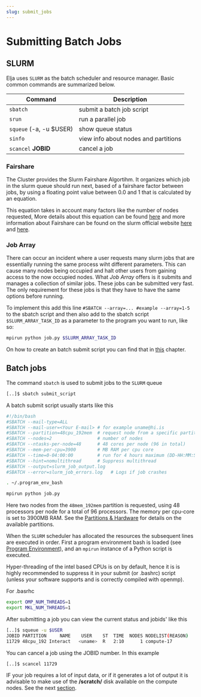 ```yaml
---
slug: submit_jobs
---
```


# Submitting Batch Jobs

## SLURM

Elja uses `SLURM` as the batch scheduler and resource manager. 
Basic common commands are summarized below.

| Command                     | Description                          |
|-----------------------------|--------------------------------------|
| `sbatch`                    | submit a batch job script            |
| `srun`                      | run a parallel job                   |
| `squeue` (-a, -u $USER) | show queue status                    |
| `sinfo`                     | view info about nodes and partitions |
| `scancel` **JOBID**         | cancel a job                         |

### Fairshare
The Cluster provides the Slurm Fairshare Algortihm. It organizes which job in the slurm queue should run next, based of a fairshare factor between jobs, by using a floating point value between 0.0 and 1 that is calculated by an equation. 

This equation takes in account many factors like the number of nodes requested,  More details about this equation can be found [here](https://slurm.schedmd.com/fair_tree.html#fairshare) and more information about Fairshare can be found on the slurm official website [here](https://slurm.schedmd.com/fair_tree.html) and [here](https://slurm.schedmd.com/SLUG19/Priority_and_Fair_Trees.pdf). 

### Job Array
There can occur an incident where a user requests many slurm jobs that are essentially running the same process wiht different parameters. This can cause many nodes being occupied and halt other users from gaining access to the now occupied nodes. What *Job Array* offers is it submits and manages a collection of similar jobs. These jobs can be submitted very fast. The only requirement for these jobs is that they have to have the same options before running.  

To implement this add this line ```#SBATCH --array=... #example --array=1-5 ``` to the sbatch script and then also add to the sbatch script ```$SLURM_ARRAY_TASK_ID``` as a parameter to the program you want to run, like so:
```bash
mpirun python job.py $SLURM_ARRAY_TASK_ID
```

On how to create an batch submit script you can find that in [this](#batch-jobs) chapter.

## Batch jobs

The command `sbatch` is used to submit jobs to the `SLURM` queue

```bash
[..]$ sbatch submit_script
```

A batch submit script usually starts like this

```bash
#!/bin/bash
#SBATCH --mail-type=ALL
#SBATCH --mail-user=<Your E-mail> # for example uname@hi.is
#SBATCH --partition=48cpu_192mem  # request node from a specific partition
#SBATCH --nodes=2                 # number of nodes
#SBATCH --ntasks-per-node=48      # 48 cores per node (96 in total)
#SBATCH --mem-per-cpu=3900        # MB RAM per cpu core
#SBATCH --time=0-04:00:00         # run for 4 hours maximum (DD-HH:MM:SS)
#SBATCH --hint=nomultithread      # Suppress multithread
#SBATCH --output=slurm_job_output.log   
#SBATCH --error=slurm_job_errors.log   # Logs if job crashes

. ~/.program_env_bash

mpirun python job.py
```

Here two nodes from the `48mem_192mem` partition is requested, using 48 processors per node for a total of 96 processors. The memory per cpu-core is set to 3900MB RAM. See the [Partitions & Hardware](/docs/hardware/parthardw) for details on the available partitions.

When the `SLURM` scheduler has allocated the resources the subsequent lines are executed in order. First a program environment bash is loaded (see [Program Environment](/docs/compiling/easybuild)), and an `mpirun` instance of a Python script is executed.

Hyper-threading of the intel based CPUs is on by default, hence it is
is highly recommended to suppress it in your submit (or .bashrc) script
(unless your software supports and is correctly compiled with openmp).

For .basrhc

```bash                                                                 
export OMP_NUM_THREADS=1
export MKL_NUM_THREADS=1
```

After submitting a job you can view the current status and jobids' like this

```bash
[..]$ squeue -u $USER
JOBID PARTITION     NAME    USER    ST  TIME  NODES NODELIST(REASON)
11729 48cpu_192 Interact   <uname>  R   2:10      1 compute-17
```

You can cancel a job using the JOBID number. In this example

```bash
[..]$ scancel 11729
```

IF your job requires a lot of input data, or if it generates a lot of output it is advisable to make use of the **/scratch/** disk available on the compute nodes. See the next [section](scratch_disk).
